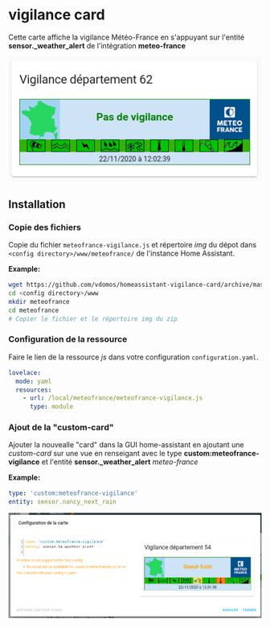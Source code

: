 # vigilance card

Cette carte affiche la vigilance Météo-France en s'appuyant sur l'entité **sensor.<DEPARTEMENT>_weather_alert** de l'intégration **meteo-france**

![vigilance1](Meteo-France_Vigilance_Card_1.png)

## Installation

### Copie des fichiers

Copie du fichier `meteofrance-vigilance.js` et répertoire *img* du dépot dans `<config directory>/www/meteofrance/` de l'instance Home Assistant.

**Example:**

```bash
wget https://github.com/vdomos/homeassistant-vigilance-card/archive/master.zip
cd <config directory>/www
mkdir meteofrance
cd meteofrance
# Copier le fichier et le répertoire img du zip
```

### Configuration de la ressource

Faire le lien de la ressource *js* dans votre configuration `configuration.yaml`.

```yaml
lovelace:
  mode: yaml
  resources:
    - url: /local/meteofrance/meteofrance-vigilance.js
      type: module
```

### Ajout de la "custom-card"

Ajouter la nouvealle "card" dans la GUI home-assistant en ajoutant une *custom-card* sur une vue en renseigant avec le type **custom:meteofrance-vigilance** et 
l'entité **sensor.<DEPARTEMENT>_weather_alert** *meteo-france*


**Example:**

```yaml
type: 'custom:meteofrance-vigilance'
entity: sensor.nancy_next_rain
```

![vigilance1](Meteo-France_Vigilance_Card_2.png)

